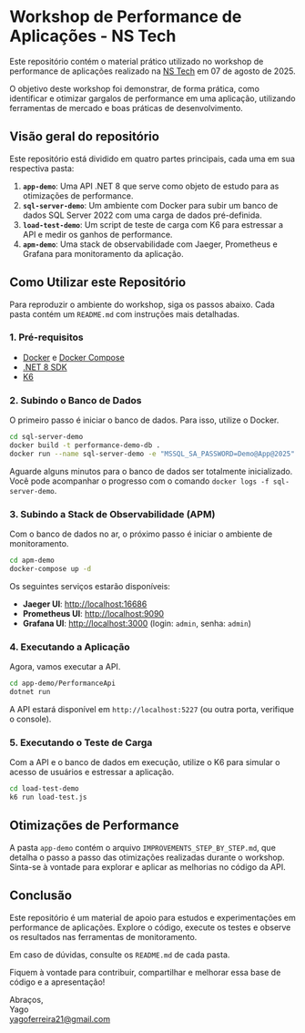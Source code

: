 # Workshop de Performance de Aplicações - NS Tech

Este repositório contém o material prático utilizado no workshop de performance de aplicações realizado na [NS Tech](https://nstech.com.br/?scLang=pt-BR) em 07 de agosto de 2025.

O objetivo deste workshop foi demonstrar, de forma prática, como identificar e otimizar gargalos de performance em uma aplicação, utilizando ferramentas de mercado e boas práticas de desenvolvimento.

## Visão geral do repositório

Este repositório está dividido em quatro partes principais, cada uma em sua respectiva pasta:

1.  **`app-demo`**: Uma API .NET 8 que serve como objeto de estudo para as otimizações de performance.
2.  **`sql-server-demo`**: Um ambiente com Docker para subir um banco de dados SQL Server 2022 com uma carga de dados pré-definida.
3.  **`load-test-demo`**: Um script de teste de carga com K6 para estressar a API e medir os ganhos de performance.
4.  **`apm-demo`**: Uma stack de observabilidade com Jaeger, Prometheus e Grafana para monitoramento da aplicação.

## Como Utilizar este Repositório

Para reproduzir o ambiente do workshop, siga os passos abaixo. Cada pasta contém um `README.md` com instruções mais detalhadas.

### 1. Pré-requisitos

- [Docker](https://docs.docker.com/get-docker/) e [Docker Compose](https://docs.docker.com/compose/install/)
- [.NET 8 SDK](https://dotnet.microsoft.com/download/dotnet/8.0)
- [K6](https://k6.io/docs/getting-started/installation/)

### 2. Subindo o Banco de Dados

O primeiro passo é iniciar o banco de dados. Para isso, utilize o Docker.

```bash
cd sql-server-demo
docker build -t performance-demo-db .
docker run --name sql-server-demo -e "MSSQL_SA_PASSWORD=Demo@App@2025" -p 1433:1433 -d performance-demo-db
```

Aguarde alguns minutos para o banco de dados ser totalmente inicializado. Você pode acompanhar o progresso com o comando `docker logs -f sql-server-demo`.

### 3. Subindo a Stack de Observabilidade (APM)

Com o banco de dados no ar, o próximo passo é iniciar o ambiente de monitoramento.

```bash
cd apm-demo
docker-compose up -d
```

Os seguintes serviços estarão disponíveis:

- **Jaeger UI**: [http://localhost:16686](http://localhost:16686)
- **Prometheus UI**: [http://localhost:9090](http://localhost:9090)
- **Grafana UI**: [http://localhost:3000](http://localhost:3000) (login: `admin`, senha: `admin`)

### 4. Executando a Aplicação

Agora, vamos executar a API.

```bash
cd app-demo/PerformanceApi
dotnet run
```

A API estará disponível em `http://localhost:5227` (ou outra porta, verifique o console).

### 5. Executando o Teste de Carga

Com a API e o banco de dados em execução, utilize o K6 para simular o acesso de usuários e estressar a aplicação.

```bash
cd load-test-demo
k6 run load-test.js
```

## Otimizações de Performance

A pasta `app-demo` contém o arquivo `IMPROVEMENTS_STEP_BY_STEP.md`, que detalha o passo a passo das otimizações realizadas durante o workshop. Sinta-se à vontade para explorar e aplicar as melhorias no código da API.

## Conclusão

Este repositório é um material de apoio para estudos e experimentações em performance de aplicações. Explore o código, execute os testes e observe os resultados nas ferramentas de monitoramento.

Em caso de dúvidas, consulte os `README.md` de cada pasta.

Fiquem à vontade para contribuir, compartilhar e melhorar essa base de código e a apresentação!

Abraços, 
<br>Yago<br><yagoferreira21@gmail.com>
